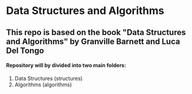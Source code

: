 # Data Structures and Algorithms

## This repo is based on the book "Data Structures and Algorithms" by Granville Barnett and Luca Del Tongo

#### Repository will by divided into two main folders:
1. Data Structures (structures)
2. Algorithms (algorithms)
